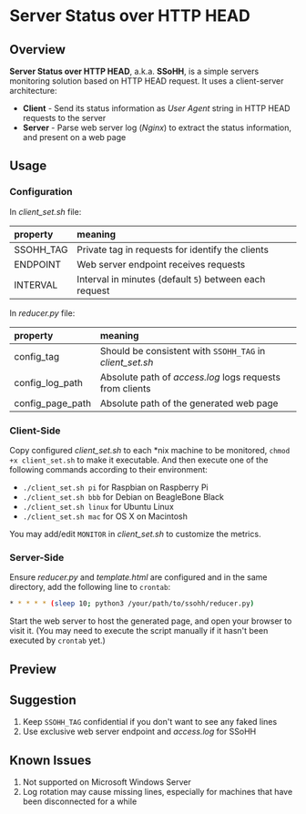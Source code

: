 # Server Status over HTTP HEAD


## Overview

**Server Status over HTTP HEAD**, a.k.a. **SSoHH**, is a simple servers monitoring solution based on HTTP HEAD request. It uses a client-server architecture: 

* **Client** - Send its status information as *User Agent* string in HTTP HEAD requests to the server
* **Server** - Parse web server log (*Nginx*) to extract the status information, and present on a web page


## Usage

### Configuration

In *client_set.sh* file:

| property | meaning |
| :---- | :---- |
| SSOHH_TAG | Private tag in requests for identify the clients |
| ENDPOINT | Web server endpoint receives requests  |
| INTERVAL | Interval in minutes (default `5`) between each request |

In *reducer.py* file:

| property | meaning |
| :---- | :---- |
| config_tag | Should be consistent with `SSOHH_TAG` in *client_set.sh* |
| config_log_path | Absolute path of *access.log* logs requests from clients  |
| config_page_path | Absolute path of the generated web page |

### Client-Side

Copy configured *client_set.sh* to each *nix machine to be monitored, `chmod +x client_set.sh` to make it executable. And then execute one of the following commands according to their environment:

* `./client_set.sh pi` for Raspbian on Raspberry Pi
* `./client_set.sh bbb` for Debian on BeagleBone Black
* `./client_set.sh linux` for Ubuntu Linux
* `./client_set.sh mac` for OS X on Macintosh

You may add/edit `MONITOR` in *client_set.sh* to customize the metrics.

### Server-Side

Ensure *reducer.py* and *template.html* are configured and in the same directory, add the following line to `crontab`:

```bash
* * * * * (sleep 10; python3 /your/path/to/ssohh/reducer.py)
```

Start the web server to host the generated page, and open your browser to visit it. (You may need to execute the script manually if it hasn't been executed by `crontab` yet.)


## Preview


## Suggestion
1. Keep `SSOHH_TAG` confidential if you don't want to see any faked lines
2. Use exclusive web server endpoint and *access.log* for SSoHH


## Known Issues

1. Not supported on Microsoft Windows Server
2. Log rotation may cause missing lines, especially for machines that have been disconnected for a while
